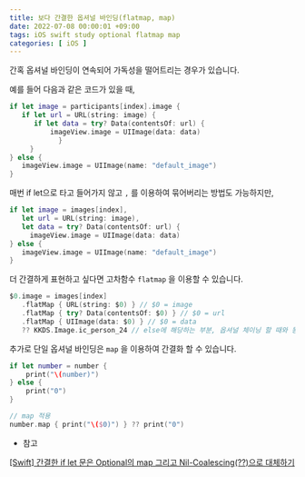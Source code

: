 ```yaml
---
title: 보다 간결한 옵셔널 바인딩(flatmap, map)
date: 2022-07-08 00:00:01 +09:00
tags: iOS swift study optional flatmap map
categories: [ iOS ]
---
```


간혹 옵셔널 바인딩이 연속되어 가독성을 떨어트리는 경우가 있습니다. 

예를 들어 다음과 같은 코드가 있을 때,

```swift
if let image = participants[index].image {
   if let url = URL(string: image) {
      if let data = try? Data(contentsOf: url) {
          imageView.image = UIImage(data: data)
			}
	 }
} else {
   imageView.image = UIImage(name: "default_image")
}
```

매번 if let으로 타고 들어가지 않고 `,` 를 이용하여 묶어버리는 방법도 가능하지만,

```swift
if let image = images[index],
   let url = URL(string: image),
   let data = try? Data(contentsOf: url) {
	 imageView.image = UIImage(data: data)
} else {
   imageView.image = UIImage(name: "default_image")
}
```

더 간결하게 표현하고 싶다면 고차함수 `flatmap` 을 이용할 수 있습니다.

```swift
$0.image = images[index]
   .flatMap { URL(string: $0) } // $0 = image
   .flatMap { try? Data(contentsOf: $0) } // $0 = url
   .flatMap { UIImage(data: $0) } // $0 = data
   ?? KKDS.Image.ic_person_24 // else에 해당하는 부분, 옵셔널 체이닝 할 때와 동일
```

추가로 단일 옵셔널 바인딩은 `map` 을 이용하여 간결화 할 수 있습니다.

```swift
if let number = number {
	print("\(number)")
} else {
	print("0")
}

// map 적용
number.map { print("\($0)") } ?? print("0")
```

- 참고

[[Swift] 간결한 if let 문은 Optional의 map 그리고 Nil-Coalescing(??)으로 대체하기](http://minsone.github.io/programming/swift-optional-map-nil-coalescing)
